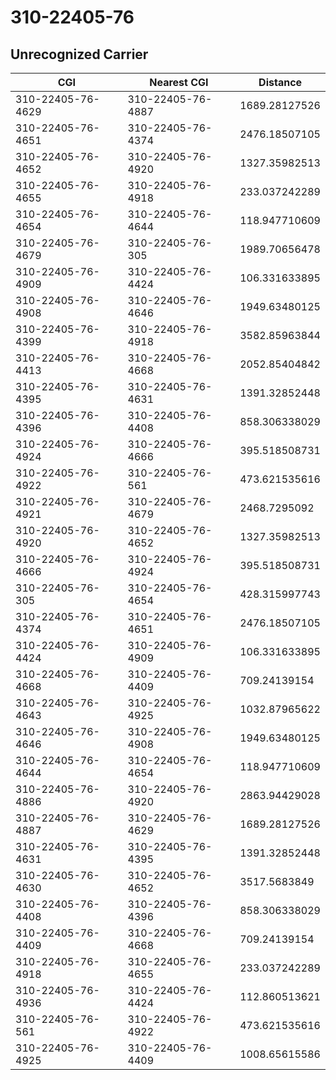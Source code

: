 # 310-22405-76
## Unrecognized Carrier


| CGI | Nearest CGI | Distance |
|-----|-------------|----------|
| 310-22405-76-4629 | 310-22405-76-4887 | 1689.28127526 |
| 310-22405-76-4651 | 310-22405-76-4374 | 2476.18507105 |
| 310-22405-76-4652 | 310-22405-76-4920 | 1327.35982513 |
| 310-22405-76-4655 | 310-22405-76-4918 | 233.037242289 |
| 310-22405-76-4654 | 310-22405-76-4644 | 118.947710609 |
| 310-22405-76-4679 | 310-22405-76-305 | 1989.70656478 |
| 310-22405-76-4909 | 310-22405-76-4424 | 106.331633895 |
| 310-22405-76-4908 | 310-22405-76-4646 | 1949.63480125 |
| 310-22405-76-4399 | 310-22405-76-4918 | 3582.85963844 |
| 310-22405-76-4413 | 310-22405-76-4668 | 2052.85404842 |
| 310-22405-76-4395 | 310-22405-76-4631 | 1391.32852448 |
| 310-22405-76-4396 | 310-22405-76-4408 | 858.306338029 |
| 310-22405-76-4924 | 310-22405-76-4666 | 395.518508731 |
| 310-22405-76-4922 | 310-22405-76-561 | 473.621535616 |
| 310-22405-76-4921 | 310-22405-76-4679 | 2468.7295092 |
| 310-22405-76-4920 | 310-22405-76-4652 | 1327.35982513 |
| 310-22405-76-4666 | 310-22405-76-4924 | 395.518508731 |
| 310-22405-76-305 | 310-22405-76-4654 | 428.315997743 |
| 310-22405-76-4374 | 310-22405-76-4651 | 2476.18507105 |
| 310-22405-76-4424 | 310-22405-76-4909 | 106.331633895 |
| 310-22405-76-4668 | 310-22405-76-4409 | 709.24139154 |
| 310-22405-76-4643 | 310-22405-76-4925 | 1032.87965622 |
| 310-22405-76-4646 | 310-22405-76-4908 | 1949.63480125 |
| 310-22405-76-4644 | 310-22405-76-4654 | 118.947710609 |
| 310-22405-76-4886 | 310-22405-76-4920 | 2863.94429028 |
| 310-22405-76-4887 | 310-22405-76-4629 | 1689.28127526 |
| 310-22405-76-4631 | 310-22405-76-4395 | 1391.32852448 |
| 310-22405-76-4630 | 310-22405-76-4652 | 3517.5683849 |
| 310-22405-76-4408 | 310-22405-76-4396 | 858.306338029 |
| 310-22405-76-4409 | 310-22405-76-4668 | 709.24139154 |
| 310-22405-76-4918 | 310-22405-76-4655 | 233.037242289 |
| 310-22405-76-4936 | 310-22405-76-4424 | 112.860513621 |
| 310-22405-76-561 | 310-22405-76-4922 | 473.621535616 |
| 310-22405-76-4925 | 310-22405-76-4409 | 1008.65615586 |
